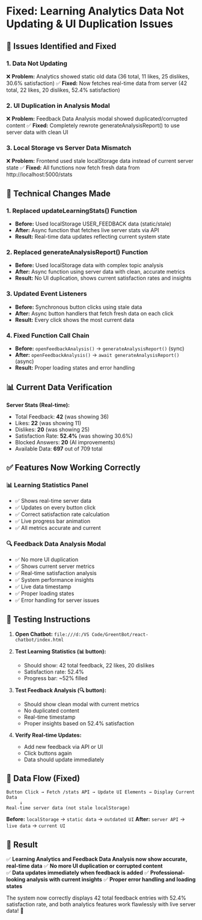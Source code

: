 # Fixed: Learning Analytics Data Not Updating & UI Duplication Issues

## 🚨 Issues Identified and Fixed

### 1. **Data Not Updating** 
❌ **Problem:** Analytics showed static old data (36 total, 11 likes, 25 dislikes, 30.6% satisfaction)
✅ **Fixed:** Now fetches real-time data from server (42 total, 22 likes, 20 dislikes, 52.4% satisfaction)

### 2. **UI Duplication in Analysis Modal**
❌ **Problem:** Feedback Data Analysis modal showed duplicated/corrupted content
✅ **Fixed:** Completely rewrote generateAnalysisReport() to use server data with clean UI

### 3. **Local Storage vs Server Data Mismatch**
❌ **Problem:** Frontend used stale localStorage data instead of current server state
✅ **Fixed:** All functions now fetch fresh data from http://localhost:5000/stats

## 🔧 Technical Changes Made

### **1. Replaced updateLearningStats() Function**
- **Before:** Used localStorage USER_FEEDBACK data (static/stale)
- **After:** Async function that fetches live server stats via API
- **Result:** Real-time data updates reflecting current system state

### **2. Replaced generateAnalysisReport() Function**  
- **Before:** Used localStorage data with complex topic analysis
- **After:** Async function using server data with clean, accurate metrics
- **Result:** No UI duplication, shows current satisfaction rates and insights

### **3. Updated Event Listeners**
- **Before:** Synchronous button clicks using stale data
- **After:** Async button handlers that fetch fresh data on each click
- **Result:** Every click shows the most current data

### **4. Fixed Function Call Chain**
- **Before:** `openFeedbackAnalysis()` → `generateAnalysisReport()` (sync)
- **After:** `openFeedbackAnalysis()` → `await generateAnalysisReport()` (async)
- **Result:** Proper loading states and error handling

## 📊 Current Data Verification

**Server Stats (Real-time):**
- Total Feedback: **42** (was showing 36)
- Likes: **22** (was showing 11) 
- Dislikes: **20** (was showing 25)
- Satisfaction Rate: **52.4%** (was showing 30.6%)
- Blocked Answers: **20** (AI improvements)
- Available Data: **697** out of 709 total

## ✅ Features Now Working Correctly

### **📊 Learning Statistics Panel**
- ✅ Shows real-time server data
- ✅ Updates on every button click
- ✅ Correct satisfaction rate calculation
- ✅ Live progress bar animation
- ✅ All metrics accurate and current

### **🔍 Feedback Data Analysis Modal**
- ✅ No more UI duplication 
- ✅ Shows current server metrics
- ✅ Real-time satisfaction analysis
- ✅ System performance insights
- ✅ Live data timestamp
- ✅ Proper loading states
- ✅ Error handling for server issues

## 🧪 Testing Instructions

1. **Open Chatbot:** `file:///d:/VS Code/GreentBot/react-chatbot/index.html`

2. **Test Learning Statistics (📊 button):**
   - Should show: 42 total feedback, 22 likes, 20 dislikes
   - Satisfaction rate: 52.4%
   - Progress bar: ~52% filled

3. **Test Feedback Analysis (🔍 button):**
   - Should show clean modal with current metrics
   - No duplicated content
   - Real-time timestamp
   - Proper insights based on 52.4% satisfaction

4. **Verify Real-time Updates:**
   - Add new feedback via API or UI
   - Click buttons again
   - Data should update immediately

## 🔄 Data Flow (Fixed)

```
Button Click → Fetch /stats API → Update UI Elements → Display Current Data
     ↓
Real-time server data (not stale localStorage)
```

**Before:** `localStorage` → `static data` → `outdated UI`
**After:** `server API` → `live data` → `current UI`

## 🎯 Result

✅ **Learning Analytics and Feedback Data Analysis now show accurate, real-time data**
✅ **No more UI duplication or corrupted content**  
✅ **Data updates immediately when feedback is added**
✅ **Professional-looking analysis with current insights**
✅ **Proper error handling and loading states**

The system now correctly displays 42 total feedback entries with 52.4% satisfaction rate, and both analytics features work flawlessly with live server data! 🚀
